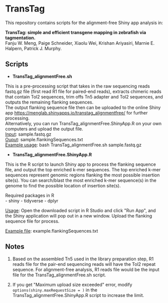 # TransTag

This repository contains scripts for the alignment-free Shiny app analysis in: 

**TransTag: simple and efficient transgene mapping in zebrafish via tagmentation.** <br/>
Fanju W. Meng, Paige Schneider, Xiaolu Wei, Krishan Ariyasiri, Marnie E. Halpern, Patrick J. Murphy.


## Scripts

- **TransTag_alignmentFree.sh**

This is a pre-processing script that takes in the raw sequencing reads fastq.gz file (first read R1 file for paired-end reads), extracts chimeric reads that contain Tol2 sequences, trim offs Tn5 adapter and Tol2 sequences, and outputs the remaining flanking sequences. <br/> 
The output flanking sequence file then can be uploaded to the online Shiny app https://menglab.shinyapps.io/transtag_alignmentfree/ for further processing. <br/>
Alternatively, you can run TransTag_alignmentFree.ShinyApp.R on your own computers and upload the output file. <br/>
<ins>Input</ins>: sample.fastq.gz	
<ins>Ouput</ins>: sample.flankingSequences.txt	
<ins>Example usage</ins>: bash TransTag_alignmentFree.sh sample.fastq.gz 
   

- **TransTag_alignmentFree.ShinyApp.R**

This is the R script to launch Shiny app to process the flanking sequence file, and output the top enriched k-mer sequences.
The top enriched k-mer sequences represent genomic regions flanking the most possible insertion site(s). You can search/blast the most enriched k-mer sequence(s) in the genome to find the possible location of insertion site(s).

Required packages in R <br/>
	- shiny
	- tidyverse
	- dplyr
	
<ins>Usage</ins>: Open the downloaded script in R Studio and click "Run App", and the Shiny application will pop out in a new window. Upload the flanking sequence file for process.
	
<ins>Example file</ins>: example.flankingSequences.txt

## Notes

1. Based on the assembled Tn5 used in the library preparation step, R1 reads file for the pair-end sequencing reads will have the Tol2 repeat sequence. For alignment-free analysis, R1 reads file would be the input file for the TransTag_alignmentFree.sh script.

2. If you get "Maximum upload size exceeded" error, modify ```options(shiny.maxRequestSize = )``` in the TransTag_alignmentFree.ShinyApp.R script to increase the limit.
